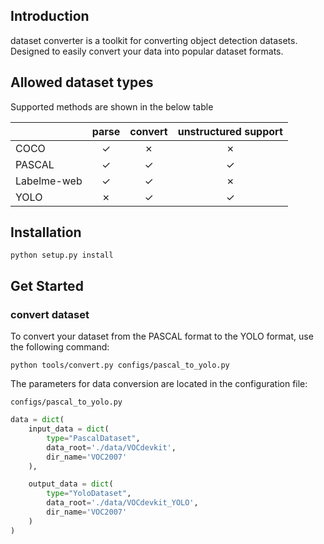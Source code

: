 ## Introduction

dataset converter is a toolkit for converting object detection datasets. Designed to easily convert your data into popular dataset formats.


## Allowed dataset types

Supported methods are shown in the below table

|                    | parse  | convert | unstructured support |
|--------------------|:------:|:-------:|:--------------------:|
| COCO               | ✓      | ✗       | ✗                    |
| PASCAL             | ✓      | ✓       | ✓                    |
| Labelme-web        | ✓      | ✓       | ✗                    |
| YOLO               | ✗      | ✓       | ✓                    |


## Installation

`python setup.py install`

## Get Started

### convert dataset

To convert your dataset from the PASCAL format to the YOLO format, use the following command:

```shell
python tools/convert.py configs/pascal_to_yolo.py
```

The parameters for data conversion are located in the configuration file:

```shell
configs/pascal_to_yolo.py
```

```python
data = dict(
    input_data = dict(
        type="PascalDataset",
        data_root='./data/VOCdevkit',
        dir_name='VOC2007'
    ),

    output_data = dict(
        type="YoloDataset",
        data_root='./data/VOCdevkit_YOLO',
        dir_name='VOC2007'
    )
)
```
